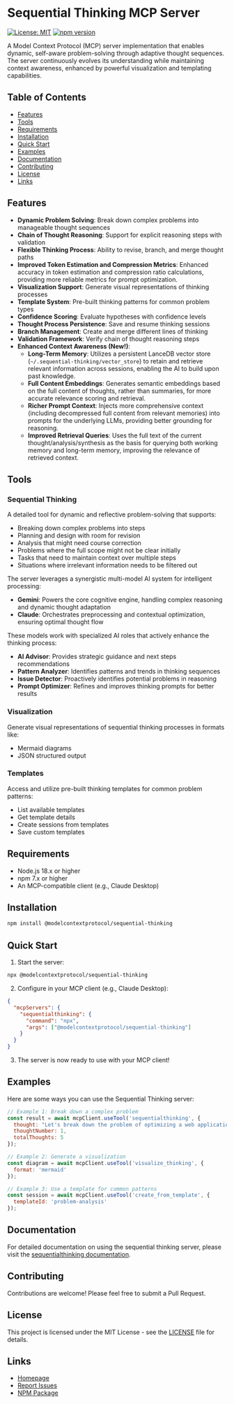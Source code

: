 # Sequential Thinking MCP Server

[![License: MIT](https://img.shields.io/badge/License-MIT-yellow.svg)](https://opensource.org/licenses/MIT)
[![npm version](https://badge.fury.io/js/%40modelcontextprotocol%2Fsequential-thinking.svg)](https://badge.fury.io/js/%40modelcontextprotocol%2Fsequential-thinking)

A Model Context Protocol (MCP) server implementation that enables dynamic, self-aware problem-solving through adaptive thought sequences. The server continuously evolves its understanding while maintaining context awareness, enhanced by powerful visualization and templating capabilities.

## Table of Contents
- [Features](#features)
- [Tools](#tools)
- [Requirements](#requirements)
- [Installation](#installation)
- [Quick Start](#quick-start)
- [Examples](#examples)
- [Documentation](#documentation)
- [Contributing](#contributing)
- [License](#license)
- [Links](#links)

## Features

- **Dynamic Problem Solving**: Break down complex problems into manageable thought sequences
- **Chain of Thought Reasoning**: Support for explicit reasoning steps with validation
- **Flexible Thinking Process**: Ability to revise, branch, and merge thought paths
- **Improved Token Estimation and Compression Metrics**: Enhanced accuracy in token estimation and compression ratio calculations, providing more reliable metrics for prompt optimization.
- **Visualization Support**: Generate visual representations of thinking processes
- **Template System**: Pre-built thinking patterns for common problem types
- **Confidence Scoring**: Evaluate hypotheses with confidence levels
- **Thought Process Persistence**: Save and resume thinking sessions
- **Branch Management**: Create and merge different lines of thinking
- **Validation Framework**: Verify chain of thought reasoning steps
- **Enhanced Context Awareness (New!)**:
    - **Long-Term Memory**: Utilizes a persistent LanceDB vector store (`~/.sequential-thinking/vector_store`) to retain and retrieve relevant information across sessions, enabling the AI to build upon past knowledge.
    - **Full Content Embeddings**: Generates semantic embeddings based on the full content of thoughts, rather than summaries, for more accurate relevance scoring and retrieval.
    - **Richer Prompt Context**: Injects more comprehensive context (including decompressed full content from relevant memories) into prompts for the underlying LLMs, providing better grounding for reasoning.
    - **Improved Retrieval Queries**: Uses the full text of the current thought/analysis/synthesis as the basis for querying both working memory and long-term memory, improving the relevance of retrieved context.

## Tools

### Sequential Thinking
A detailed tool for dynamic and reflective problem-solving that supports:

- Breaking down complex problems into steps
- Planning and design with room for revision
- Analysis that might need course correction
- Problems where the full scope might not be clear initially
- Tasks that need to maintain context over multiple steps
- Situations where irrelevant information needs to be filtered out

The server leverages a synergistic multi-model AI system for intelligent processing:

- **Gemini**: Powers the core cognitive engine, handling complex reasoning and dynamic thought adaptation
- **Claude**: Orchestrates preprocessing and contextual optimization, ensuring optimal thought flow

These models work with specialized AI roles that actively enhance the thinking process:

- **AI Advisor**: Provides strategic guidance and next steps recommendations
- **Pattern Analyzer**: Identifies patterns and trends in thinking sequences
- **Issue Detector**: Proactively identifies potential problems in reasoning
- **Prompt Optimizer**: Refines and improves thinking prompts for better results

### Visualization
Generate visual representations of sequential thinking processes in formats like:
- Mermaid diagrams
- JSON structured output

### Templates
Access and utilize pre-built thinking templates for common problem patterns:
- List available templates
- Get template details
- Create sessions from templates
- Save custom templates

## Requirements

- Node.js 18.x or higher
- npm 7.x or higher
- An MCP-compatible client (e.g., Claude Desktop)

## Installation

```bash
npm install @modelcontextprotocol/sequential-thinking
```

## Quick Start

1. Start the server:
```bash
npx @modelcontextprotocol/sequential-thinking
```

2. Configure in your MCP client (e.g., Claude Desktop):
```json
{
  "mcpServers": {
    "sequentialthinking": {
      "command": "npx",
      "args": ["@modelcontextprotocol/sequential-thinking"]
    }
  }
}
```

3. The server is now ready to use with your MCP client!

## Examples

Here are some ways you can use the Sequential Thinking server:

```javascript
// Example 1: Break down a complex problem
const result = await mcpClient.useTool('sequentialthinking', {
  thought: "Let's break down the problem of optimizing a web application",
  thoughtNumber: 1,
  totalThoughts: 5
});

// Example 2: Generate a visualization
const diagram = await mcpClient.useTool('visualize_thinking', {
  format: 'mermaid'
});

// Example 3: Use a template for common patterns
const session = await mcpClient.useTool('create_from_template', {
  templateId: 'problem-analysis'
});
```

## Documentation

For detailed documentation on using the sequential thinking server, please visit the [sequentialthinking documentation](src/sequentialthinking/README.md).

## Contributing

Contributions are welcome! Please feel free to submit a Pull Request.

## License

This project is licensed under the MIT License - see the [LICENSE](LICENSE) file for details.

## Links

- [Homepage](https://modelcontextprotocol.io)
- [Report Issues](https://github.com/spotty118/servers/issues)
- [NPM Package](https://www.npmjs.com/package/@modelcontextprotocol/sequential-thinking)
